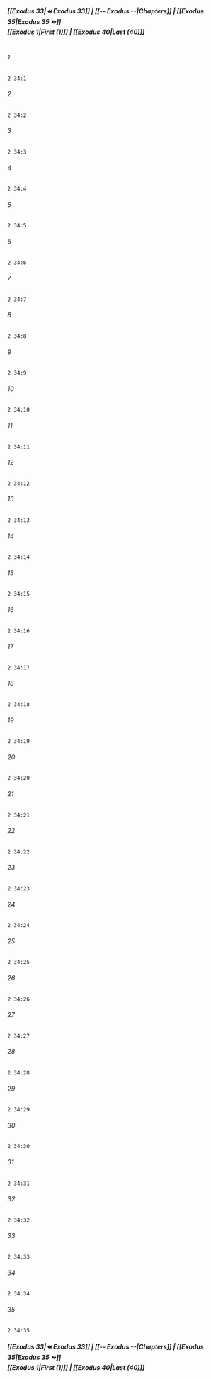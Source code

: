 
##### **[[Exodus 33|⏪ Exodus 33]] | [[-- Exodus --|Chapters]] | [[Exodus 35|Exodus 35 ⏩]]**<br>**[[Exodus 1|First (1)]] | [[Exodus 40|Last (40)]]**<br><br>

###### 1
``` verse
2 34:1
```
###### 2
``` verse
2 34:2
```
###### 3
``` verse
2 34:3
```
###### 4
``` verse
2 34:4
```
###### 5
``` verse
2 34:5
```
###### 6
``` verse
2 34:6
```
###### 7
``` verse
2 34:7
```
###### 8
``` verse
2 34:8
```
###### 9
``` verse
2 34:9
```
###### 10
``` verse
2 34:10
```
###### 11
``` verse
2 34:11
```
###### 12
``` verse
2 34:12
```
###### 13
``` verse
2 34:13
```
###### 14
``` verse
2 34:14
```
###### 15
``` verse
2 34:15
```
###### 16
``` verse
2 34:16
```
###### 17
``` verse
2 34:17
```
###### 18
``` verse
2 34:18
```
###### 19
``` verse
2 34:19
```
###### 20
``` verse
2 34:20
```
###### 21
``` verse
2 34:21
```
###### 22
``` verse
2 34:22
```
###### 23
``` verse
2 34:23
```
###### 24
``` verse
2 34:24
```
###### 25
``` verse
2 34:25
```
###### 26
``` verse
2 34:26
```
###### 27
``` verse
2 34:27
```
###### 28
``` verse
2 34:28
```
###### 29
``` verse
2 34:29
```
###### 30
``` verse
2 34:30
```
###### 31
``` verse
2 34:31
```
###### 32
``` verse
2 34:32
```
###### 33
``` verse
2 34:33
```
###### 34
``` verse
2 34:34
```
###### 35
``` verse
2 34:35
```

##### **[[Exodus 33|⏪ Exodus 33]] | [[-- Exodus --|Chapters]] | [[Exodus 35|Exodus 35 ⏩]]**<br>**[[Exodus 1|First (1)]] | [[Exodus 40|Last (40)]]**
